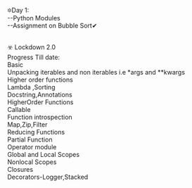 🔯Day 1:<br />
--Python Modules<br />
--Assignment on Bubble Sort✔<br /><br />


☣️ Lockdown 2.0<br />
  Progress Till date:<br />
     Basic<br />
      Unpacking iterables and non iterables i.e *args and **kwargs<br />
      Higher order functions<br />
      Lambda ,Sorting<br />
      Docstring,Annotations<br />
      HigherOrder Functions<br />
      Callable<br />
      Function introspection<br />
      Map,Zip,Filter<br />
      Reducing Functions<br />
      Partial Function <br/>
      Operator module<br/>
      Global and Local Scopes<br/>
      Nonlocal Scopes<br/>
      Closures<br/>
      Decorators-Logger,Stacked<br/>
    
      


      
